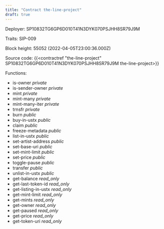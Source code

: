 ```yaml
---
title: "Contract the-line-project"
draft: true
---
```

Deployer: SP10832TG6GP6D010T41N3DYK070PSJHH8SR79J9M

Traits:
SIP-009 



Block height: 55052 (2022-04-05T23:00:36.000Z)

Source code: {{<contractref "the-line-project" SP10832TG6GP6D010T41N3DYK070PSJHH8SR79J9M the-line-project>}}

Functions:

* is-owner _private_
* is-sender-owner _private_
* mint _private_
* mint-many _private_
* mint-many-iter _private_
* trnsfr _private_
* burn _public_
* buy-in-ustx _public_
* claim _public_
* freeze-metadata _public_
* list-in-ustx _public_
* set-artist-address _public_
* set-base-uri _public_
* set-mint-limit _public_
* set-price _public_
* toggle-pause _public_
* transfer _public_
* unlist-in-ustx _public_
* get-balance _read_only_
* get-last-token-id _read_only_
* get-listing-in-ustx _read_only_
* get-mint-limit _read_only_
* get-mints _read_only_
* get-owner _read_only_
* get-paused _read_only_
* get-price _read_only_
* get-token-uri _read_only_
